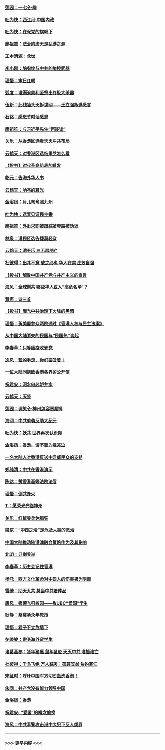 #### [莲园：一七令‧辨](../pages/nsc993/n11692558.md?t=12012244) 
#### [吐为快：西江月·中国内政](../pages/nsc993/n11692071.md?t=12012244) 
#### [吐为快：在保党的旗帜下](../pages/nsc993/n11691188.md?t=12012244) 
#### [廖祖笙：法治的虚无是乱港之源](../pages/nsc993/n11690605.md?t=12012244) 
#### [正本清源：救世](../pages/nsc993/n11689134.md?t=12012244) 
#### [李小刚：脑指纹与中共的脑控武器](../pages/nsc993/n11688900.md?t=12012244) 
#### [理悟：末日红朝](../pages/nsc993/n11688829.md?t=12012244) 
#### [弧度：谁逼迫美利坚祭出终极大杀器](../pages/nsc993/n11688735.md?t=12012244) 
#### [伍新：此线抽头天拆谍网——王立强叛逃感言](../pages/nsc993/n11687981.md?t=12012244) 
#### [石铭：感恩节时话感恩](../pages/nsc993/n11687568.md?t=12012244) 
#### [廖祖笙：与习近平先生“再谈谈”](../pages/nsc993/n11687005.md?t=12012244) 
#### [关乐：从香港区选看天灭中共布局](../pages/nsc993/n11686647.md?t=12012244) 
#### [云鹤天：对香港区选结果党怎么看](../pages/nsc993/n11686216.md?t=12012244) 
#### [【投书】时代革命给我的启发](../pages/nsc993/n11684287.md?t=12012244) 
#### [乾元：告海外华人书](../pages/nsc993/n11684044.md?t=12012244) 
#### [云鹤天：响亮的耳光](../pages/nsc993/n11684254.md?t=12012244) 
#### [金浴凤：月儿弯弯照九州](../pages/nsc993/n11684231.md?t=12012244) 
#### [吐为快：选票见证民主香](../pages/nsc993/n11684206.md?t=12012244) 
#### [廖祖笙：外出求职被跟踪被套路被劝返](../pages/nsc993/n11683874.md?t=12012244) 
#### [林泉：港民区选告捷莫轻敌](../pages/nsc993/n11683930.md?t=12012244) 
#### [云鹤天：清平乐 三无房地产](../pages/nsc993/n11681521.md?t=12012244) 
#### [杜彼得：出其不意 破之必也 华人在美 庄敬自强](../pages/nsc993/n11679554.md?t=12012244) 
#### [【投书】解散中国共产党与共产主义的宣言](../pages/nsc993/n11679177.md?t=12012244) 
#### [海风：全球剿共 哪些华人或入“高危名单”？](../pages/nsc993/n11678617.md?t=12012244) 
#### [慧声：诗三首](../pages/nsc993/n11678848.md?t=12012244) 
#### [【投书】曝光中共治理下大陆的黑暗](../pages/nsc993/n11678674.md?t=12012244) 
#### [理悟：贺美国参众两院通过《香港人权与民主法案》](../pages/nsc993/n11678104.md?t=12012244) 
#### [从中国大陆消失的民国与“民国热”谈起](../pages/nsc993/n11678075.md?t=12012244) 
#### [李春草：只等瘟疫收邪党](../pages/nsc993/n11677308.md?t=12012244) 
#### [逸风：我的手足，你们要活着！](../pages/nsc993/n11676352.md?t=12012244) 
#### [一位大陆同胞致香港各界的公开信](../pages/nsc993/n11675761.md?t=12012244) 
#### [祝君安：河水何必妒井水](../pages/nsc993/n11675746.md?t=12012244) 
#### [云鹤天：天怒](../pages/nsc993/n11675718.md?t=12012244) 
#### [莲园：调笑令‧神州怎容恶魔祸](../pages/nsc993/n11675648.md?t=12012244) 
#### [海网：中共偷袭反助大纪元](../pages/nsc993/n11673515.md?t=12012244) 
#### [吐为快：妖共 世界再次认识你](../pages/nsc993/n11673506.md?t=12012244) 
#### [金浴凤：香港，请不要为我哭泣](../pages/nsc993/n11673248.md?t=12012244) 
#### [一名大陆人对香港反送中示威民众的支持](../pages/nsc993/n11672615.md?t=12012244) 
#### [郑纯清：中共在香港演示](../pages/nsc993/n11670539.md?t=12012244) 
#### [陈达：赞香港高等法院法官](../pages/nsc993/n11669542.md?t=12012244) 
#### [理悟：倒共烽火](../pages/nsc993/n11668844.md?t=12012244) 
#### [T：愿荣光光临神州](../pages/nsc993/n11668421.md?t=12012244) 
#### [关乐：红鼠狼兵休猖狂](../pages/nsc993/n11668378.md?t=12012244) 
#### [梁京：“中国之治”是危及人类的恶治](../pages/nsc993/n11668328.md?t=12012244) 
#### [中国大陆推动陆港澳融合策略作为及其影响](../pages/nsc993/n11668157.md?t=12012244) 
#### [北明：只剩香港](../pages/nsc993/n11668002.md?t=12012244) 
#### [李春草：历史会记住香港](../pages/nsc993/n11667927.md?t=12012244) 
#### [杨吒：西方文化革命对中国人的伤害极为阴毒](../pages/nsc993/n11664521.md?t=12012244) 
#### [雪绮：助天灭共 莫当中共陪葬品](../pages/nsc993/n11662650.md?t=12012244) 
#### [唐风：愿荣光归校园——致UBC“爱国”学生](../pages/nsc993/n11662194.md?t=12012244) 
#### [耿静：祭奠杨永年教授](../pages/nsc993/n11662514.md?t=12012244) 
#### [理悟：君子不立危墙下](../pages/nsc993/n11662172.md?t=12012244) 
#### [花婆娑：寄语海外留学生](../pages/nsc993/n11662121.md?t=12012244) 
#### [诸葛高参：猪年猪瘟 鼠年鼠疫 天灭中共 谁挡谁亡](../pages/nsc993/n11661980.md?t=12012244) 
#### [杜彼得：千鸟飞绝 万人踪灭；孤蓑笠翁 独钓寒江](../pages/nsc993/n11661170.md?t=12012244) 
#### [宋征时：呼吁中国军方切勿血洗香港！](../pages/nsc993/n11415318.md?t=12012244) 
#### [朱同：共产党没有能力领导中国](../pages/nsc993/n11660421.md?t=12012244) 
#### [金浴凤：香港](../pages/nsc993/n11660419.md?t=12012244) 
#### [祝君安: “爱国”的概念偷换](../pages/nsc993/n11659706.md?t=12012244) 
#### [海风：中共军警攻击港中大犯下反人类罪](../pages/nsc993/n11659632.md?t=12012244) 

----
#### [ >>> 更早内容 <<< ](../indexes/nsc993-earlier.md)
